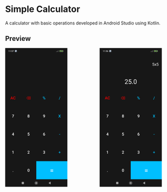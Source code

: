 # Simple Calculator 
A calculator with basic operations developed in Android Studio using Kotlin.

## Preview
<link rel="stylesheet" type="text/css" href="https://cdnjs.cloudflare.com/ajax/libs/fancybox/3.5.7/jquery.fancybox.min.css">

<div style="display: flex; justify-content: space-between;">

<a href="Screenshots/Screenshot_20250529_234556.png" data-fancybox="gallery" data-caption="Calculator Screenshot 1" onclick="$.fancybox.open('[data-fancybox=\'gallery\']', {loop: false}); return false;" style="margin-right: 30px;"> 
        <img src="Screenshots/Screenshot_20250529_234556.png" width="200" alt="Calculator Screenshot 1">
</a>

<a href="Screenshots/Screenshot_20250529_234450.png" data-fancybox="gallery" data-caption="Calculator Screenshot 2" onclick="$.fancybox.open('[data-fancybox=\'gallery\']', {loop: false}); return false;">
        <img src="Screenshots/Screenshot_20250529_234450.png" width="200" alt="Calculator Screenshot 2">
</a>

</div>

